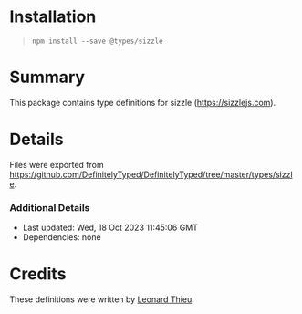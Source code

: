 # Installation
> `npm install --save @types/sizzle`

# Summary
This package contains type definitions for sizzle (https://sizzlejs.com).

# Details
Files were exported from https://github.com/DefinitelyTyped/DefinitelyTyped/tree/master/types/sizzle.

### Additional Details
 * Last updated: Wed, 18 Oct 2023 11:45:06 GMT
 * Dependencies: none

# Credits
These definitions were written by [Leonard Thieu](https://github.com/leonard-thieu).
